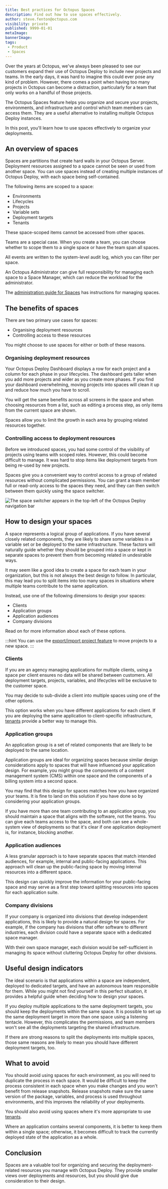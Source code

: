 ```yaml
---
title: Best practices for Octopus Spaces
description: Find out how to use spaces effectively.
author: steve.fenton@octopus.com
visibility: private
published: 9999-01-01
metaImage:  
bannerImage: 
tags:
 - Product
 - Spaces
---
```


Over the years at Octopus, we've always been pleased to see our customers expand their use of Octopus Deploy to include new projects and teams. In the early days, it was hard to imagine this could ever pose any kind of problem. However, there comes a point when having too many projects in Octopus can become a distraction, particularly for a team that only works on a handful of those projects.

The Octopus Spaces feature helps you organize and secure your projects, environments, and infrastructure and control which team members can access them. They are a useful alternative to installing multiple Octopus Deploy instances.

In this post, you'll learn how to use spaces effectively to organize your deployments.

## An overview of spaces

Spaces are partitions that create hard walls in your Octopus Server. Deployment resources assigned to a space cannot be seen or used from another space. You can use spaces instead of creating multiple instances of Octopus Deploy, with each space being self-contained.

The following items are scoped to a space:

- Environments
- Lifecycles
- Projects
- Variable sets
- Deployment targets
- Tenants

These space-scoped items cannot be accessed from other spaces.

Teams are a special case. When you create a team, you can choose whether to scope them to a single space or have the team span all spaces.

All events are written to the system-level audit log, which you can filter per space.

An Octopus Administrator can give full responsibility for managing each space to a Space Manager, which can reduce the workload for the administrator.

The [administration guide for Spaces](https://octopus.com/docs/administration/spaces) has instructions for managing spaces.

## The benefits of spaces

There are two primary use cases for spaces:

- Organising deployment resources
- Controlling access to these resources

You might choose to use spaces for either or both of these reasons.

### Organising deployment resources

Your Octopus Deploy Dashboard displays a row for each project and a column for each phase in your lifecycles. The dashboard gets taller when you add more projects and wider as you create more phases. If you find your dashboard overwhelming, moving projects into spaces will clean it up and reduce how much you have to scroll.

You will get the same benefits across all screens in the space and when choosing resources from a list, such as editing a process step, as only items from the current space are shown.

Spaces allow you to limit the growth in each area by grouping related resources together.

### Controlling access to deployment resources

Before we introduced spaces, you had some control of the visibility of projects using teams with scoped roles. However, this could become difficult to manage. It was hard to stop items like deployment targets from being re-used by new projects.

Spaces give you a convenient way to control access to a group of related resources without complicated permissions. You can grant a team member full or read-only access to the spaces they need, and they can then switch between them quickly using the space switcher.

![The space switcher appears in the top-left of the Octopus Deploy navigation bar](space-switcher.jpg)

## How to design your spaces

A space represents a logical group of applications. If you have several closely related components, they are likely to share some variables in a variable set or be deployed to the same infrastructure. These factors will naturally guide whether they should be grouped into a space or kept in separate spaces to prevent them from becoming related in undesirable ways.

It may seem like a good idea to create a space for each team in your organization, but this is not always the best design to follow. In particular, this may lead you to split items into too many spaces in situations where multiple teams contribute to the same application.

Instead, use one of the following dimensions to design your spaces:

- Clients
- Application groups
- Application audiences
- Company divisions

Read on for more information about each of these options.

:::hint
You can use the [export/import project feature](https://octopus.com/docs/projects/export-import) to move projects to a new space.
:::

### Clients

If you are an agency managing applications for multiple clients, using a space per client ensures no data will be shared between customers. All deployment targets, projects, variables, and lifecycles will be exclusive to the customer space.

You may decide to sub-divide a client into multiple spaces using one of the other options.

This option works when you have different applications for each client. If you are deploying the same application to client-specific infrastructure, [tenants](https://octopus.com/docs/tenants) provide a better way to manage this.

### Application groups

An application group is a set of related components that are likely to be deployed to the same location.

Application groups are ideal for organizing spaces because similar design considerations apply to spaces that will have influenced your application design. For example, you might group the components of a content management system (CMS) within one space and the components of a billing system into a second space.

You may find that this design for spaces matches how you have organized your teams. It is fine to land on this solution if you have done so by considering your application groups.

If you have more than one team contributing to an application group, you should maintain a space that aligns with the software, not the teams. You can give each teams access to the space, and both can see a whole-system view of deployments so that it's clear if one application deployment is, for instance, blocking another.

### Application audiences

A less granular approach is to have separate spaces that match intended audiences, for example, internal and public-facing applications. This approach will clean up the public-facing space by moving internal resources into a different space.

This design can quickly improve the information for your public-facing space and may serve as a first step toward splitting resources into spaces for each application suite.

### Company divisions

If your company is organized into divisions that develop independent applications, this is likely to provide a natural design for spaces. For example, if the company has divisions that offer software to different industries, each division could have a separate space with a dedicated space manager.

With their own space manager, each division would be self-sufficient in managing its space without cluttering Octopus Deploy for other divisions.

## Useful design indicators

The ideal scenario is that applications within a space are independent, deployed to dedicated targets, and have an autonomous team responsible for them. While you might not find yourself in this perfect situation, it provides a helpful guide when deciding how to design your spaces.

If you deploy multiple applications to the same deployment targets, you should keep the deployments within the same space. It is possible to set up the same deployment target in more than one space using a listening tentacle. However, this complicates the permissions, and team members won't see all the deployments targeting the shared infrastructure.

If there are strong reasons to split the deployments into multiple spaces, those same reasons are likely to mean you should have different deployment targets, too.

## What to avoid

You should avoid using spaces for each environment, as you will need to duplicate the process in each space. It would be difficult to keep the process consistent in each space when you make changes and you won't benefit from release snapshots. Release snapshots make sure the same version of the package, variables, and process is used throughout environments, and this improves the reliability of your deployments.

You should also avoid using spaces where it's more appropriate to use [tenants](https://octopus.com/docs/tenants).

Where an application contains several components, it is better to keep them within a single space; otherwise, it becomes difficult to track the currently deployed state of the application as a whole.

## Conclusion

Spaces are a valuable tool for organizing and securing the deployment-related resources you manage with Octopus Deploy. They provide smaller views over deployments and resources, but you should give due consideration to their design.
